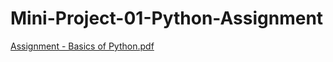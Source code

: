 # Mini-Project-01-Python-Assignment

[Assignment - Basics of Python.pdf](https://github.com/user-attachments/files/20696869/Assignment.-.Basics.of.Python.pdf)
